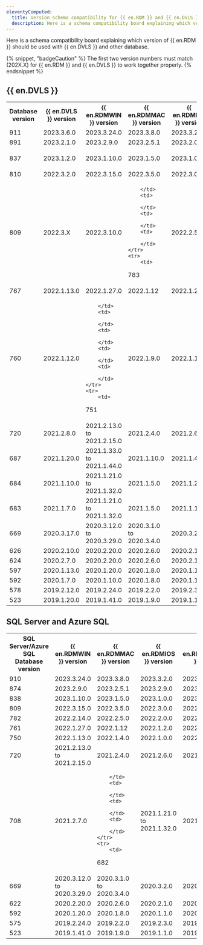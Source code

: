 ```yaml
---
eleventyComputed:
  title: Version schema compatibility for {{ en.RDM }} and {{ en.DVLS }}
  description: Here is a schema compatibility board explaining which version of {{ en.RDM }} should be used with {{ en.DVLS }} and other database.  
---
```

Here is a schema compatibility board explaining which version of {{ en.RDM }} should be used with {{ en.DVLS }} and other database.  

{% snippet, "badgeCaution" %}
The first two version numbers must match (202X.X) for {{ en.RDM }} and {{ en.DVLS }} to work together properly.
{% endsnippet %}

## {{ en.DVLS }}
<table>
	<tr>
		<th>
Database version
		</th>
		<th>
{{ en.DVLS }} version
		</th>
		<th>
{{ en.RDMWIN }} version
		</th>
		<th>
{{ en.RDMMAC }} version
		</th>
		<th>
{{ en.RDMIOS }} version
		</th>
		<th>
{{ en.RDMANDROID }} version
		</th>
		<th>
{{ en.RDMLINUX }} version
		</th>
	</tr>
	<tr>
		<td>
911
		</td>
		<td>
2023.3.6.0
		</td>
		<td>
2023.3.24.0
		</td>
		<td>
2023.3.8.0
		</td>
		<td>
2023.3.2.0
		</td>
		<td>
2023.3.1.1
		</td>
		<td>
2023.3.0.5
		</td>
	</tr>
	<tr>
		<td>					
891
		</td>
		<td>
2023.2.1.0
		</td>
		<td>
2023.2.9.0
		</td>
		<td>
2023.2.5.1
		</td>
		<td>
2023.2.0
		</td>
		<td>
2023.2.1.15
		</td>
		<td>
2023.2.0.5
		</td>
	</tr>
	<tr>
		<td>	
		
837
		</td>
		<td>
2023.1.2.0
		</td>
		<td>
2023.1.10.0
		</td>
		<td>
2023.1.5.0
		</td>
		<td>
2023.1.0.0
		</td>
		<td>
2023.1.0.21
		</td>
		<td>
2023.1.0.3
		</td>
	</tr>
	<tr>
		<td>
810
		</td>
		<td>
2022.3.2.0
		</td>
		<td>
2022.3.15.0
		</td>
		<td>
2022.3.5.0
		</td>
		<td>
2022.3.0.0
		</td>
		<td>
2022.3.0.10
		</td>
		<td>
2022.3.0.4
		</td>
	</tr>
	<tr>
		<td>
809
		</td>
		<td>
2022.3.X
		</td>
		<td>
2022.3.10.0
		</td>
		<td>

		</td>
		<td>

		</td>
		<td>

		</td>
		<td>

		</td>
	</tr>
	<tr>
		<td>		
783
		</td>
		<td>
2022.2.5.0
		</td>
		<td>
2022.2.14.0
		</td>
		<td>
2022.2.5.0
		</td>
		<td>
2022.2.0.0
		</td>
		<td>
2022.2.0.10
		</td>
		<td>
2022.2.0.6
		</td>
	</tr>
	<tr>
		<td>
767
		</td>
		<td>
2022.1.13.0
		</td>
		<td>
2022.1.27.0
		</td>
		<td>
2022.1.12
		</td>
		<td>
2022.1.2.0
		</td>
		<td>
2022.1.2.5
		</td>
		<td>
2022.1.2.5
		</td>
	</tr>
	<tr>
		<td>
760
		</td>
		<td>
2022.1.12.0
		</td>
		<td>

		</td>
		<td>

		</td>
		<td>

		</td>
		<td>

		</td>
		<td>

		</td>
	</tr>
	<tr>
		<td>		
751
		</td>
		<td>
2022.1.9.0
		</td>
		<td>
2022.1.13.0
		</td>
		<td>
2022.1.4.0
		</td>
		<td>
2022.1.0.0
		</td>
		<td>
2022.1.0.6
		</td>
		<td>
2022.1.0.7
		</td>
	</tr>
	<tr>
		<td>
720
		</td>
		<td>
2021.2.8.0
		</td>
		<td>
2021.2.13.0 to 2021.2.15.0
		</td>
		<td>
2021.2.4.0
		</td>
		<td>
2021.2.6.0
		</td>
		<td>
2021.2.6.0
		</td>
		<td>
2021.2.0.5
		</td>
	</tr>
	<tr>
		<td>
687
		</td>
		<td>
2021.1.20.0
		</td>
		<td>
2021.1.33.0 to 2021.1.44.0
		</td>
		<td>
2021.1.10.0
		</td>
		<td>
2021.1.4.0
		</td>
		<td>
2021.1.5.8
		</td>
		<td>
2021.1.2.3
		</td>
	</tr>
	<tr>
		<td>
684
		</td>
		<td>
2021.1.10.0
		</td>
		<td>
2021.1.21.0 to 2021.1.32.0
		</td>
		<td>
2021.1.5.0
		</td>
		<td>
2021.1.2.0
		</td>
		<td>
2021.1.2.3
		</td>
		<td>
2021.1.0.10
		</td>
	</tr>
	<tr>
		<td>
683
		</td>
		<td>
2021.1.7.0
		</td>
		<td>
2021.1.21.0 to 2021.1.32.0
		</td>
		<td>
2021.1.5.0
		</td>
		<td>
2021.1.1.0
		</td>
		<td>
2021.1.2.3		</td>
		<td>
2021.1.0.10
		</td>
	</tr>
	<tr>
		<td>
669
		</td>
		<td>
2020.3.17.0
		</td>
		<td>
2020.3.12.0 to 2020.3.29.0
		</td>
		<td>
2020.3.1.0 to 2020.3.4.0
		</td>
		<td>
2020.3.2.0
		</td>
		<td>
2020.3.1.0
		</td>
		<td>
2020.3.1.0
		</td>
	</tr>
	<tr>
		<td>
626
		</td>
		<td>
2020.2.10.0
		</td>
		<td>
2020.2.20.0
		</td>
		<td>
2020.2.6.0
		</td>
		<td>
2020.2.1.0
		</td>
		<td>
2020.2.2.0
		</td>
		<td>
2020.2.5.0
		</td>
	</tr>
	<tr>
		<td>
624
		</td>
		<td>
2020.2.7.0
		</td>
		<td>
2020.2.20.0
		</td>
		<td>
2020.2.6.0
		</td>
		<td>
2020.2.1.0
		</td>
		<td>
2020.2.2.0
		</td>
		<td>
2020.2.5.0
		</td>
	</tr>
	<tr>
		<td>
597
		</td>
		<td>
2020.1.13.0
		</td>
		<td>
2020.1.20.0
		</td>
		<td>
2020.1.8.0
		</td>
		<td>
2020.1.1.0
		</td>
		<td>
2020.1.2.0
		</td>
		<td>
2020.1.2.0
		</td>
	</tr>
	<tr>
		<td>
592
		</td>
		<td>
2020.1.7.0
		</td>
		<td>
2020.1.10.0
		</td>
		<td>
2020.1.8.0
		</td>
		<td>
2020.1.1.0
		</td>
		<td>
2020.1.2.0
		</td>
		<td>
2020.1.2.0
		</td>
	</tr>
	<tr>
		<td>
578
		</td>
		<td>
2019.2.12.0
		</td>
		<td>
2019.2.24.0
		</td>
		<td>
2019.2.2.0
		</td>
		<td>
2019.2.3.0
		</td>
		<td>
2019.2.3.0
		</td>
		<td>
		</td>
	</tr>
	<tr>
		<td>
523
		</td>
		<td>
2019.1.20.0
		</td>
		<td>
2019.1.41.0
		</td>
		<td>
2019.1.9.0
		</td>
		<td>
2019.1.1.0
		</td>
		<td>
2019.1.3.0
		</td>
		<td>
		</td>
	</tr>
</table>

## SQL Server and Azure SQL

<table>
	<tr>
		<th>
SQL Server/Azure SQL
Database version
		</th>
		<th>
{{ en.RDMWIN }} version
		</th>
		<th>
{{ en.RDMMAC }} version
		</th>
		<th>
{{ en.RDMIOS }} version
		</th>
		<th>
{{ en.RDMANDROID }} version
		</th>
		<th>
{{ en.RDMLINUX }} version
		</th>
	</tr>
		<tr>
		<td>
910
		</td>
		<td>
2023.3.24.0
		</td>
		<td>
2023.3.8.0
		</td>
		<td>
2023.3.2.0
		</td>
		<td>
2023.3.1.1
		</td>
		<td>
2023.3.0.5
		</td>
	</tr>
	<tr>
		<td>			
874
		</td>
		<td>
2023.2.9.0
		</td>
		<td>
2023.2.5.1
		</td>
		<td>
2023.2.9.0
		</td>
		<td>
2023.3.1.1
		</td>
		<td>
2023.2.2.7
		</td>
	</tr>
	<tr>
		<td>		
838
		</td>
		<td>
2023.1.10.0
		</td>
		<td>
2023.1.5.0
		</td>
		<td>
2023.1.0.0
		</td>
		<td>
2023.1.0.21
		</td>
		<td>
2023.1.0.3
		</td>
	</tr>
	<tr>
		<td>
809
		</td>
		<td>
2022.3.15.0
		</td>
		<td>
2022.3.5.0
		</td>
		<td>
2022.3.0.0
		</td>
		<td>
2022.3.0.10
		</td>
		<td>
2022.3.0.4
		</td>
	</tr>
	<tr>
		<td>
782
		</td>
		<td>
2022.2.14.0
		</td>
		<td>
2022.2.5.0
		</td>
		<td>
2022.2.0.0
		</td>
		<td>
2022.2.0.10
		</td>
		<td>
2022.2.0.6
		</td>
	</tr>
	<tr>
		<td>
761
		</td>
		<td>
2022.1.27.0
		</td>
		<td>
2022.1.12
		</td>
		<td>
2022.1.2.0
		</td>
		<td>
2022.1.2.5
		</td>
		<td>
2022.1.2.5
		</td>
	</tr>
	<tr>
		<td>
750
		</td>
		<td>
2022.1.13.0
		</td>
		<td>
2022.1.4.0
		</td>
		<td>
2022.1.0.0
		</td>
		<td>
2022.1.0.6
		</td>
		<td>
2022.1.0.7
		</td>
	</tr>
	<tr>
		<td>
720
		</td>
		<td>
2021.2.13.0 to 2021.2.15.0
		</td>
		<td>
2021.2.4.0
		</td>
		<td>
2021.2.6.0
		</td>
		<td>
2021.2.6.0
		</td>
		<td>
2021.2.0.5
		</td>
	</tr>
	<tr>
		<td>
708
		</td>
		<td>
2021.2.7.0
		</td>
		<td>

		</td>
		<td>

		</td>
		<td>

		</td>
		<td>

		</td>
	</tr>
	<tr>
		<td>		
682
		</td>
		<td>
2021.1.21.0 to 2021.1.32.0
		</td>
		<td>
2021.1.5.0
		</td>
		<td>
2021.1.2.0
		</td>
		<td>
2021.1.2.3
		</td>
		<td>
2021.1.0.10
		</td>
	</tr>
	<tr>
		<td>
669
		</td>
		<td>
2020.3.12.0 to 2020.3.29.0
		</td>
		<td>
2020.3.1.0 to 2020.3.4.0
		</td>
		<td>
2020.3.2.0
		</td>
		<td>
2020.3.1.0
		</td>
		<td>
2020.3.1.0
		</td>
	</tr>
	<tr>
		<td>
622
		</td>
		<td>
2020.2.20.0
		</td>
		<td>
2020.2.6.0
		</td>
		<td>
2020.2.1.0
		</td>
		<td>
2020.2.2.0
		</td>
		<td>
2020.2.5.0
		</td>
	</tr>
	<tr>
		<td>
592
		</td>
		<td>
2020.1.20.0
		</td>
		<td>
2020.1.8.0
		</td>
		<td>
2020.1.1.0
		</td>
		<td>
2020.1.2.0
		</td>
		<td>
2020.1.2.0
		</td>
	</tr>
	<tr>
		<td>
575
		</td>
		<td>
2019.2.24.0
		</td>
		<td>
2019.2.2.0
		</td>
		<td>
2019.2.3.0
		</td>
		<td>
2019.2.3.0
		</td>
		<td>
		</td>
	</tr>
	<tr>
		<td>
523
		</td>
		<td>
2019.1.41.0
		</td>
		<td>
2019.1.9.0
		</td>
		<td>
2019.1.1.0
		</td>
		<td>
2019.1.3.0
		</td>
		<td>
		</td>
	</tr>
</table>
